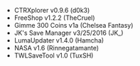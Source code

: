 * CTRXplorer v0.9.6 (d0k3)
* FreeShop v1.2.2 (TheCruel)
* Gimme 300 Coins v1a (Chelsea Fantasy)
* JK's Save Manager v3/25/2016 (JK_)
* LumaUpdater v1.4.0 (Hamcha)
* NASA v1.6 (Rinnegatamante)
* TWLSaveTool v1.0 (TuxSH)

